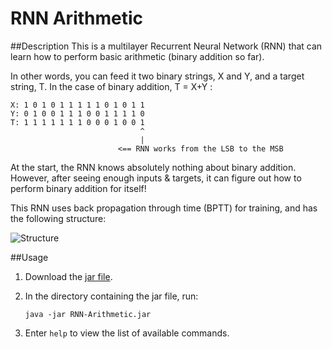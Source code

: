 RNN Arithmetic
================

##Description
This is a multilayer Recurrent Neural Network (RNN) that can learn how to perform basic arithmetic (binary addition so far).

In other words, you can feed it two binary strings, X and Y, and a target string, T. In the case of binary addition, T = X+Y :

```
X: 1 0 1 0 1 1 1 1 1 0 1 0 1 1
Y: 0 1 0 0 1 1 1 0 0 1 1 1 1 0 
T: 1 1 1 1 1 1 1 0 0 0 1 0 0 1
                             ^ 
                             |
                        <== RNN works from the LSB to the MSB
```

At the start, the RNN knows absolutely nothing about binary addition. However, after seeing enough inputs & targets, it can figure out how to perform binary addition for itself!

This RNN uses back propagation through time (BPTT) for training, and has the following structure:

![Structure](http://www.devankuleindiren.com/Images/RNN-Arithmetic.png "RNN Structure")

##Usage
1. Download the [jar file](https://github.com/DevanKuleindiren/RNN-Arithmetic/blob/master/RNN-Arithmetic.jar?raw=true).
2. In the directory containing the jar file, run:

    ```
    java -jar RNN-Arithmetic.jar
    ```

3. Enter `help` to view the list of available commands.
